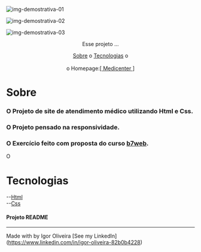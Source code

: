 

![img-demostrativa-01](https://user-images.githubusercontent.com/93622964/178160361-0e4ff661-b82b-45a3-80f8-f9deb758ec5e.png)

![img-demostrativa-02](https://user-images.githubusercontent.com/93622964/178160388-45e56250-8f13-4882-87f4-b7cd72cdac68.png)

![img-demostrativa-03](https://user-images.githubusercontent.com/93622964/178160405-b9d4597d-65ae-4224-bc41-ef9bd766615b.png)

<p align="center">Esse projeto ...</p>
<p align="center">
<a href="#sobre">Sobre</a> o
<a href="#sobre">Tecnologias</a> o
<br><br>
o Homepage:[<a href="https://igoroliveiranunes.github.io/Medicenter/"> Medicenter </a>]
  
  
# Sobre
<h3>O Projeto de site de atendimento médico utilizando Html e Css.</h3>
<h3>O Projeto pensado na responsividade.
<h3>O Exercício feito com proposta do curso 
<a href="https://b7web.com.br">b7web</a>.</h3>
<p>O</p>
  
# Tecnologias
--<a href="https://www.learn-html.org">Html</a><br>
--<a href="https://www.css.org">Css</a><br>
  
<h4> Projeto README </h4>
  
---
Made with by Igor Oliveira [See my LinkedIn](<a href="https://www.linkedin.com/in/igor-oliveira-82b0b4228">https://www.linkedin.com/in/igor-oliveira-82b0b4228</a>)
